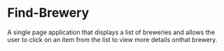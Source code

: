 # Find-Brewery
A single page application that displays a list of breweries and allows the user to click on an item from the list to view more details onthat brewery.
